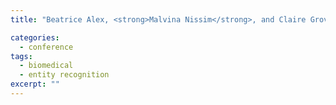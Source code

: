 ```yaml
---
title: "Beatrice Alex, <strong>Malvina Nissim</strong>, and Claire Grover. The Impact of Annotation on the Performance of Protein Tagging in Biomedical Text. In <em>Proceedings of the Fifth Language Resources and Evaluation Conference (LREC2006)</em>, pages 595–600, Genova, Italy, 2006."

categories: 
  - conference
tags:
  - biomedical
  - entity recognition
excerpt: ""
---
```

